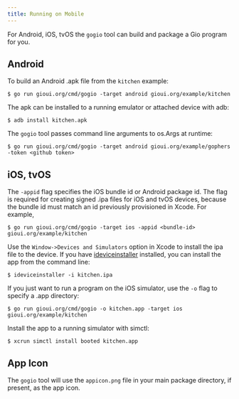 ```yaml
---
title: Running on Mobile
---
```


For Android, iOS, tvOS the `gogio` tool can build and package a Gio program for you.

## Android

To build an Android .apk file from the `kitchen` example:

	$ go run gioui.org/cmd/gogio -target android gioui.org/example/kitchen

The apk can be installed to a running emulator or attached device with adb:

	$ adb install kitchen.apk

The `gogio` tool passes command line arguments to os.Args at runtime:

	$ go run gioui.org/cmd/gogio -target android gioui.org/example/gophers -token <github token>


## iOS, tvOS

The `-appid` flag specifies the iOS bundle id or Android package id. The flag is required
for creating signed .ipa files for iOS and tvOS devices, because the bundle id must match an id
previously provisioned in Xcode. For example,

	$ go run gioui.org/cmd/gogio -target ios -appid <bundle-id> gioui.org/example/kitchen

Use the `Window->Devices and Simulators` option in Xcode to install the ipa file to the device.
If you have [ideviceinstaller](https://github.com/libimobiledevice/ideviceinstaller) installed,
you can install the app from the command line:

	$ ideviceinstaller -i kitchen.ipa

If you just want to run a program on the iOS simulator, use the `-o` flag to specify a .app
directory:

	$ go run gioui.org/cmd/gogio -o kitchen.app -target ios gioui.org/example/kitchen

Install the app to a running simulator with simctl:

	$ xcrun simctl install booted kitchen.app


## App Icon

The `gogio` tool will use the `appicon.png` file in your main package
directory, if present, as the app icon.
